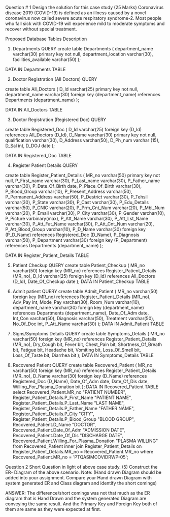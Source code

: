 Question # 1 Design the solution for this case study 			(25 Marks) 
Coronavirus disease 2019 (COVID-19) is defined as an illness caused by a novel coronavirus now called severe acute respiratory syndrome-2. Most people who fall sick with COVID-19 will experience mild to moderate symptoms and recover without special treatment.








Proposed Database Tables Description

1. Departments
QUERY
create table Departments (
department_name varchar(30) primary key not null,
department_location varchar(30),
facilities_available varchar(50)
);

DATA IN Departments TABLE











2. Doctor Registration (All Doctors)
QUERY

create table All_Doctors (
	D_Id varchar(25) primary key not null,
department_name varchar(30) foreign key (department_name) references Departments				(department_name)
	);

DATA IN All_Doctors TABLE






3. Doctor Registration (Registered Doc)
QUERY

create table Registered_Doc (
	D_Id varchar(25) foreign key (D_Id) references All_Doctors (D_Id),
	D_Name varchar(30) primary key not null,
	qualification varchar(30),
	D_Address varchar(50),
	D_Ph_num varchar (15),
	D_Sal int,
	D_DOJ date
	);

DATA IN Registered_Doc TABLE








4. Register Patient Details
QUERY

create table Register_Patient_Details (
	MR_no varchar(50) primary key not null,
	P_First_name varchar(30),
	P_Last_name varchar(30),
	P_Father_name varchar(30),
	P_Date_Of_Birth date,
	P_Place_Of_Birth varchar(30),
	P_Blood_Group varchar(10),
	P_Present_Address varchar(50),
	P_Permanent_Address varchar(50),
	P_Destrict varchar(30),
	P_Tehsil varchar(30),
	P_State varchar(30),
	P_Cast varchar(30),
	P_Edu_Details varchar(50),
	P_CNIC varchar(20),
	P_Prm_Cnt_Num varchar(20),
	P_Mbl_Num varchar(20),
	P_Email varchar(30),
	P_City varchar(30),
	P_Gender varchar(10),
	P_Picture varbinary(max),
	P_Att_Name varchar(30),
	P_Att_Lst_Name varchar(30),
	P_Att_Fat_Name varchar(30),
	P_Att_Cnt_Num varchar(20),
	P_Att_Blood_Group varchar(10),
	P_D_Name varchar(30) foreign key (P_D_Name) references Registered_Doc (D_Name),
	P_Diagnosis varchar(50),
	P_Department varchar(30) foreign key (P_Department) references Departments (department_name)
	);



DATA IN Register_Patient_Details TABLE




5. Patient Checkup
QUERY
create table Patient_Checkup (
	MR_no varchar(50) foreign key (MR_no) references Register_Patient_Details (MR_no),
	D_Id varchar(25) foreign key (D_Id) references All_Doctors (D_Id),
	Date_Of_Checkup date
);
DATA IN Patient_Checkup TABLE













6. Admit patient
QUERY
create table Admit_Patient (
	MR_no varchar(50) foreign key (MR_no) references Register_Patient_Details (MR_no),
	Adv_Pay int,
	Mode_Pay varchar(30),
	Room_Num varchar(10),
	department_name varchar(30) foreign key (department_name) references Departments (department_name),
	Date_Of_Adm date,
	Int_Con varchar(50),
	Diagnosis varchar(50),
	Treatment varchar(50),
	No_Of_Doc int,
	P_Att_Name varchar(30)
);
DATA IN Admit_Patient TABLE












7. Signs/Symptoms Details
QUERY
create table Symptoms_Details (
	MR_no varchar(50) foreign key (MR_no) references Register_Patient_Details (MR_no),
	Dry_Cough bit,
	Fever bit,
	Chest_Pain bit,
	Shortness_Of_Breath bit,
	Fatigue bit,
	Headache bit,
	Vomiting bit,
	Loss_Of_Smell bit,
	Loss_Of_Taste bit,
	Diarrhea bit
);
DATA IN Symptoms_Details TABLE














8. Recovered Patient
QUERY
create table Recovered_Patient (
	MR_no varchar(50) foreign key (MR_no) references Register_Patient_Details (MR_no),
	D_Name varchar(30) foreign key (D_Name) references Registered_Doc (D_Name),
	Date_Of_Adm date,
	Date_Of_Dis date,
	Willing_For_Plasma_Donation bit
);
DATA IN Recovered_Patient TABLE
select Recovered_Patient.MR_no "PATIENT NUMBER", Register_Patient_Details.P_First_Name "PATIENT NAME",
Register_Patient_Details.P_Last_Name "LAST NAME", Register_Patient_Details.P_Father_Name "FATHER NAME", 
Register_Patient_Details.P_City "CITY", Register_Patient_Details.P_Blood_Group "BLOOD GROUP", 
Recovered_Patient.D_Name "DOCTOR", Recovered_Patient.Date_Of_Adm "ADMISSION DATE", 
Recovered_Patient.Date_Of_Dis "DISCHARGE DATE", Recovered_Patient.Willing_For_Plasma_Donation 
"PLASMA WILLING" from Recovered_Patient inner join Register_Patient_Details on 
Register_Patient_Details.MR_no = Recovered_Patient.MR_no where 
Recovered_Patient.MR_no = 'PTQASIMCOVIDRWP-05';


Question 2 Short Question in light of above case study. 		               (5) 
Construct the ER- Diagram of the above scenario. 
Note: (Hand drawn Diagram should be added into your assignment. Compare your Hand drawn Diagram with system generated ER and Class diagram and identify the short comings)

ANSWER: The difference/short comings was not that much as the ER diagram that is Hand Drawn and the system generated Diagram are conveying the same result. And the Primary Key and Foreign Key both of them are same as they were expected at first.






